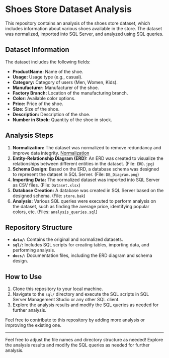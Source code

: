 # Shoes Store Dataset Analysis

This repository contains an analysis of the shoes store dataset, which includes information about various shoes available in the store. The dataset was normalized, imported into SQL Server, and analyzed using SQL queries.

## Dataset Information

The dataset includes the following fields:

- **ProductName:** Name of the shoe.
- **Usage:** Usage type (e.g., casual).
- **Category:** Category of users (Men, Women, Kids).
- **Manufacturer:** Manufacturer of the shoe.
- **Factory Branch:** Location of the manufacturing branch.
- **Color:** Available color options.
- **Price:** Price of the shoe.
- **Size:** Size of the shoe.
- **Description:** Description of the shoe.
- **Number in Stock:** Quantity of the shoe in stock.

## Analysis Steps

1. **Normalization:** The dataset was normalized to remove redundancy and improve data integrity. [Normalization](https://github.com/Shamss08/Shoes_Store_Database_System/blob/main/Normalization.xlsx)
2. **Entity-Relationship Diagram (ERD):** An ERD was created to visualize the relationships between different entities in the dataset. (File: `ERD.jpg`)
3. **Schema Design:** Based on the ERD, a database schema was designed to represent the dataset in SQL Server. (File: `DB_Diagram.png`)
4. **Importing Data:** The normalized dataset was imported into SQL Server as CSV files. (File: `Dataset.xlsx`)
5. **Database Creation:** A database was created in SQL Server based on the designed schema. (File: `store.bak`)
6. **Analysis:** Various SQL queries were executed to perform analysis on the dataset, such as finding the average price, identifying popular colors, etc. (Files: `analysis_queries.sql`)

## Repository Structure

- **`data/`:** Contains the original and normalized datasets.
- **`sql/`:** Includes SQL scripts for creating tables, importing data, and performing analysis.
- **`docs/`:** Documentation files, including the ERD diagram and schema design.

## How to Use

1. Clone this repository to your local machine.
2. Navigate to the `sql/` directory and execute the SQL scripts in SQL Server Management Studio or any other SQL client.
3. Explore the analysis results and modify the SQL queries as needed for further analysis.

Feel free to contribute to this repository by adding more analysis or improving the existing one.

---

Feel free to adjust the file names and directory structure as needed!
Explore the analysis results and modify the SQL queries as needed for further analysis.
